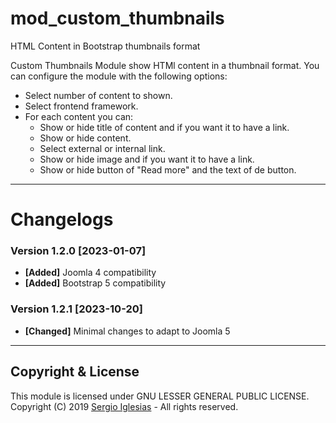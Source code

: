 # mod_custom_thumbnails
HTML Content in Bootstrap thumbnails format

Custom Thumbnails Module show HTMl content in a thumbnail format. You can configure the module with the following options:

* Select number of content to shown.
* Select frontend framework.
* For each content you can:
    * Show or hide title of content and if you want it to have a link.
    * Show or hide content.
    * Select external or internal link.
    * Show or hide image and if you want it to have a link.
    * Show or hide button of "Read more" and the text of de button.

* * *

# Changelogs

### Version 1.2.0 [2023-01-07]
* **[Added]** Joomla 4 compatibility
* **[Added]** Bootstrap 5 compatibility

### Version 1.2.1 [2023-10-20]
* **[Changed]** Minimal changes to adapt to Joomla 5

* * *

## Copyright & License
This module is licensed under GNU LESSER GENERAL PUBLIC LICENSE.
Copyright (C) 2019 [Sergio Iglesias](https://sergioiglesias.net) - All rights reserved.